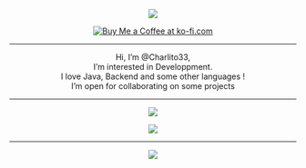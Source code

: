 <p align="center"><img src="https://discord.c99.nl/widget/theme-3/341565091608657922.png" /></p>

<p align="center">
  <a href='https://ko-fi.com/V7V0L1W25' target='_blank'><img src='https://ko-fi.com/img/githubbutton_sm.svg' alt='Buy Me a Coffee at ko-fi.com' /></a>
</p>

<hr />

<p align="center">
  Hi, I’m @Charlito33,<br />
  I’m interested in Developpment.<br />
  I love Java, Backend and some other languages !<br />
  I’m open for collaborating on some projects
</p>

<hr />

<p align="center">
  <img src="https://github-readme-stats.vercel.app/api?username=charlito33&count_private=true&&show_icons=true&theme=tokyonight" />
</p>

<p align="center">
  <img src="https://github-readme-stats.vercel.app/api/top-langs/?username=Charlito33&layout=compact&exclude_repo=SDL2-CLion-Template" />
</p>

<hr />

<p align="center">
   <img src="https://gpvc.arturio.dev/Charlito33" />
</p>
